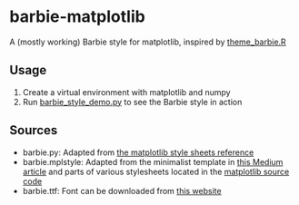 # barbie-matplotlib

A (mostly working) Barbie style for matplotlib, inspired by [theme_barbie.R](https://github.com/MatthewBJane/theme_park/blob/main/theme_barbie.R)

## Usage

1. Create a virtual environment with matplotlib and numpy
2. Run [barbie_style_demo.py](./barbie_style_demo.py) to see the Barbie style in action

## Sources

- barbie.py: Adapted from [the matplotlib style sheets reference](https://matplotlib.org/stable/gallery/style_sheets/style_sheets_reference.html)
- barbie.mplstyle: Adapted from the minimalist template in [this Medium article](https://towardsdatascience.com/how-to-create-and-use-custom-matplotlib-style-sheet-9393f498063#:~:text=Build%20Custom%20.mplstyle%20File) and parts of various stylesheets located in the [matplotlib source code](https://github.com/matplotlib/matplotlib/tree/main/lib/matplotlib/mpl-data/stylelib)
- barbie.ttf: Font can be downloaded from [this website](https://freefontsvault.com/barbie-font/)